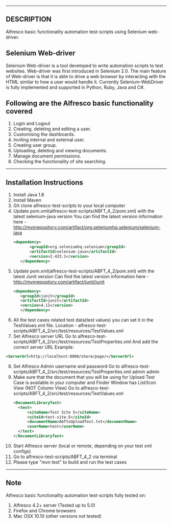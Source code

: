 -----------
DESCRIPTION
-----------

Alfresco basic functionality automation test-scripts using Selenium web-driver.

Selenium Web-driver
------------------

Selenium Web-driver is a tool developed to write automation scripts to test websites. Web-driver was first introduced in Selenium 2.0. The main feature of Web-driver is that it is able to drive a web browser by interacting with the HTML  similar to how a user would handle it. Currently Selenium-WebDriver is fully implemented and supported in Python, Ruby, Java and C#.

Following are the Alfresco basic functionality covered 
------------------------------------------------------

1. Login and Logout
2. Creating, deleting and editing a user.
3. Customising the dashboards.
4. Inviting internal and external user.
5. Creating user group.
6. Uploading, deleting and viewing documents.
7. Manage document permissions.
8. Checking the functionality of site searching.

-------------------------
Installation Instructions
-------------------------

1. Install Java 1.8
2. Install Maven
3. Git clone alfresco-test-scripts to your local computer 
4. Update pom.xml(alfresco-test-scripts/ABFT_4_2/pom.xml) with the latest selenium-java version
   You can find the latest version information here - http://mvnrepository.com/artifact/org.seleniumhq.selenium/selenium-java
     ```xml
	<dependency>
        	<groupId>org.seleniumhq.selenium</groupId>
        	<artifactId>selenium-java</artifactId>
        	<version>2.433.1</version>
     	</dependency>
     ```
5. Update pom.xml(alfresco-test-scripts/ABFT_4_2/pom.xml) with the latest Junit version
   Can find the latest version information here - http://mvnrepository.com/artifact/junit/junit
     ```xml
	<dependency>
		<groupId>junit</groupId>
		<artifactId>junit</artifactId>
		<version>4.11</version>
     	</dependency>
     ```
6. All the test cases related test data(test values) you can set it in the TestValues.xml file.
   Location - alfresco-test-scripts/ABFT_4_2/src/test/resources/TestValues.xml
7. Set Alfresco server URL
   Go to alfresco-test-scripts/ABFT_4_2/src/test/resources/TestProperties.xml
   And add the correct server URL Example: 
```xml
<ServerUrl>http://localhost:8080/share/page/</ServerUrl>
```
8. Set Alfresco Admin username and password 
   Go to alfresco-test-scripts/ABFT_4_2/src/test/resources/TestProperties.xml
     <AdminUsername>admin</AdminUsername>
     <AdminPassword>admin</AdminPassword>
9. Make sure that the document that you will be using for Upload Test Case is available in your computer and Finder Window has List/Icon View (NOT Column View)
    Go to alfresco-test-scripts/ABFT_4_2/src/test/resources/TestValues.xml
      ```xml
	<DocumentLibraryTest>
		<test>
			<siteName>Test Site 5</siteName>
			<siteId>test-site-5</siteId>
			<documentName>AbftsUploadTest.txt</documentName>
			<userName>test</userName>
		</test>
	</DocumentLibraryTest>
	```
10. Start Alfresco server (local or remote, depending on your test xml configs)
11. Go to alfresco-test-scripts/ABFT_4_2 via terminal
12. Please type "mvn test" to build and run the test cases


----
Note
----

Alfresco basic functionality automation test-scripts fully tested on:

1. Alfresco 4.2+ server (Tested up to 5.0) 
2. Firefox and Chrome browsers
3. Mac OSX 10.10 (other versions not tested)
